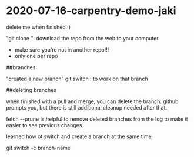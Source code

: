 # 2020-07-16-carpentry-demo-jaki
delete me when finished :)

"git clone <url>": download the repo from the web to your computer. 
  - make sure you're not in another repo!!!
  - only one per repo


##branches

"created a new branch" 
git switch <branch name>: to work on that branch



##deleting branches

when finished with a pull and merge, you can delete the branch. github prompts you, but there is still additional cleanup needed after that. 

fetch --prune is helpful to remove deleted branches from the log to make it easier to see previous changes.

learned how ot switch and create a branch at the same time

git switch -c branch-name 
